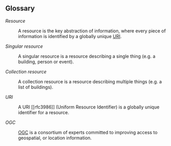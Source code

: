 ## Glossary

<dl>
  <dt>
    <dfn id="dfn-resource" data-dfn-type="dfn">Resource</dfn>
  </dt>
  <dd>
    <p>A resource is the key abstraction of information, where every piece of information is identified by a globally unique <a href="#dfn-uri">URI</a>.</p>
  </dd>
  <dt>
    <dfn id="dfn-singular-resource" data-dfn-type="dfn">Singular resource</dfn>
  </dt>
  <dd>
    <p>A singular resource is a resource describing a single thing (e.g. a building, person or event).</p>
  </dd>
  <dt>
    <dfn id="dfn-collection-resource" data-dfn-type="dfn">Collection resource</dfn>
  </dt>
  <dd>
    <p>A collection resource is a resource describing multiple things (e.g. a list of buildings).</p>
  </dd>
  <dt>
    <dfn id="dfn-uri" data-dfn-type="dfn">URI</dfn>
  </dt>
  <dd>
    <p>A URI [[rfc3986]] (Uniform Resource Identifier) is a globally unique identifier for a resource.</p>
  </dd>
  <dt>
    <dfn id="dfn-ogc" data-dfn-type="dfn">OGC</dfn>
  </dt>
  <dd>
    <p><a href="https://www.ogc.org/">OGC</a> is a consortium of experts committed to improving access to geospatial, or location information.</p>
  </dd>
</dl>
